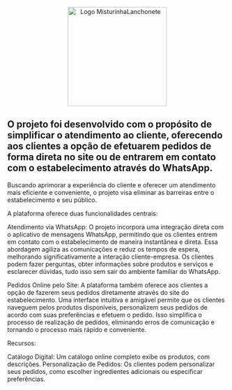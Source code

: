 <p align="center">
  <img src="https://github.com/Maria-Eduarda-s/MisturinhasLanchonete/assets/124292480/21114675-ceca-4410-becc-977e48ffe8be" width="227" alt="Logo MisturinhaLanchonete" />
</p>

## O projeto foi desenvolvido com o propósito de simplificar o atendimento ao cliente, oferecendo aos clientes a opção de efetuarem pedidos de forma direta no site ou de entrarem em contato com o estabelecimento através do WhatsApp.

 Buscando aprimorar a experiência do cliente e oferecer um atendimento mais eficiente e conveniente, o projeto visa eliminar as barreiras entre o estabelecimento e seu público.

A plataforma oferece duas funcionalidades centrais:

Atendimento via WhatsApp:
O projeto incorpora uma integração direta com o aplicativo de mensagens WhatsApp, permitindo que os clientes entrem em contato com o estabelecimento de maneira instantânea e direta. Essa abordagem agiliza as comunicações e reduz os tempos de espera, melhorando significativamente a interação cliente-empresa. Os clientes podem fazer perguntas, obter informações sobre produtos e serviços e esclarecer dúvidas, tudo isso sem sair do ambiente familiar do WhatsApp.

Pedidos Online pelo Site:
A plataforma também oferece aos clientes a opção de fazerem seus pedidos diretamente através do site do estabelecimento. Uma interface intuitiva e amigável permite que os clientes naveguem pelos produtos disponíveis, personalizem seus pedidos de acordo com suas preferências e efetuem o pedido. Isso simplifica o processo de realização de pedidos, eliminando erros de comunicação e tornando o processo mais rápido e conveniente.

Recursos:

Catálogo Digital: Um catálogo online completo exibe os produtos, com descrições.
Personalização de Pedidos: Os clientes podem personalizar seus pedidos, como escolher ingredientes adicionais ou especificar preferências.
